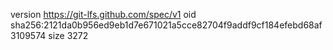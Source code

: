 version https://git-lfs.github.com/spec/v1
oid sha256:2121da0b956ed9eb1d7e671021a5cce82704f9addf9cf184efebd68af3109574
size 3272
